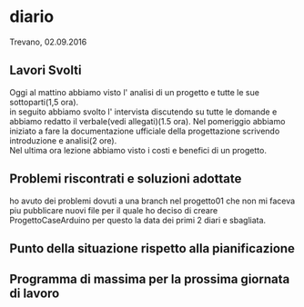 # diario
Trevano,
02.09.2016

## Lavori Svolti
Oggi al mattino abbiamo visto l' analisi di un progetto e tutte le sue sottoparti(1,5 ora).<br>
in seguito abbiamo svolto l' intervista discutendo su tutte le domande e abbiamo redatto il verbale(vedi allegati)(1.5 ora).
Nel pomeriggio abbiamo iniziato a fare la documentazione ufficiale della progettazione scrivendo introduzione e analisi(2 ore).<br>
Nel ultima ora lezione abbiamo visto i costi e benefici di un progetto.


## Problemi riscontrati e soluzioni adottate
ho avuto dei problemi dovuti a una branch nel progetto01 che non mi faceva piu pubblicare nuovi file per il quale ho deciso di creare ProgettoCaseArduino per questo la data dei primi 2 diari e sbagliata.
## Punto della situazione rispetto alla pianificazione
## Programma di massima per la prossima giornata di lavoro
